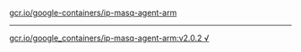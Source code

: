[gcr.io/google-containers/ip-masq-agent-arm](https://hub.docker.com/r/abcz/ip-masq-agent-arm/tags/) 

----
[gcr.io/google_containers/ip-masq-agent-arm:v2.0.2 √](https://hub.docker.com/r/abcz/ip-masq-agent-arm/tags/)

